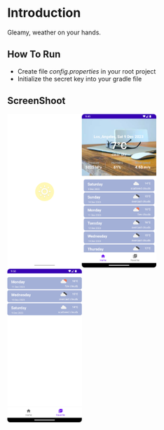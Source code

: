 Introduction
============
Gleamy, weather on your hands.


**How To Run**
--------------

- Create file *config.properties* in your root project
- Initialize the secret key into your gradle file

ScreenShoot
-----------
<img src="./assets/splashscreen.png" height="350" alt="splashscreen"/><img src="./assets/home.png" height="350" alt="home"/><img src="./assets/favorite.png" height="350" alt="favorite"/>